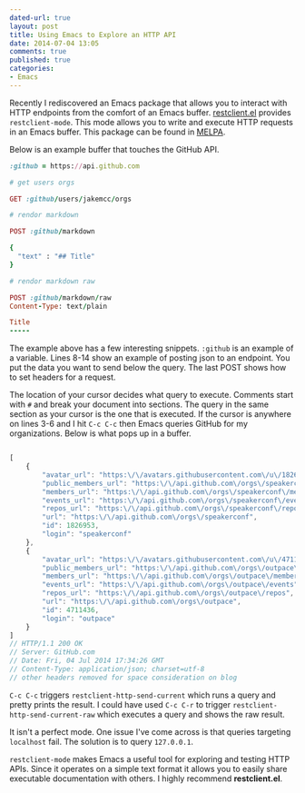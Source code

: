 ```yaml
---
dated-url: true
layout: post
title: Using Emacs to Explore an HTTP API
date: 2014-07-04 13:05
comments: true
published: true
categories:
- Emacs
---
```


Recently I rediscovered an Emacs package that allows you to interact
with HTTP endpoints from the comfort of an Emacs buffer.
[restclient.el](https://github.com/pashky/restclient.el) provides
`restclient-mode`. This mode allows you to write and execute HTTP
requests in an Emacs buffer. This package can be found in
[MELPA](http://melpa.milkbox.net/#/restclient).

Below is an example buffer that touches the GitHub API.

``` ruby
:github = https://api.github.com

# get users orgs

GET :github/users/jakemcc/orgs

# rendor markdown

POST :github/markdown

{
  "text" : "## Title"
}

# rendor markdown raw

POST :github/markdown/raw
Content-Type: text/plain

Title
-----
```

The example above has a few interesting snippets. `:github` is an
example of a variable. Lines 8-14 show an example of posting json to
an endpoint. You put the data you want to send below the query. The
last POST shows how to set headers for a request.

The location of your cursor decides what query to execute. Comments
start with `#` and break your document into sections. The query in the
same section as your cursor is the one that is executed. If the cursor
is anywhere on lines 3-6 and I hit `C-c C-c` then Emacs queries GitHub
for my organizations. Below is what pops up in a buffer.

``` javascript

[
    {
        "avatar_url": "https:\/\/avatars.githubusercontent.com\/u\/1826953?",
        "public_members_url": "https:\/\/api.github.com\/orgs\/speakerconf\/public_members{\/member}",
        "members_url": "https:\/\/api.github.com\/orgs\/speakerconf\/members{\/member}",
        "events_url": "https:\/\/api.github.com\/orgs\/speakerconf\/events",
        "repos_url": "https:\/\/api.github.com\/orgs\/speakerconf\/repos",
        "url": "https:\/\/api.github.com\/orgs\/speakerconf",
        "id": 1826953,
        "login": "speakerconf"
    },
    {
        "avatar_url": "https:\/\/avatars.githubusercontent.com\/u\/4711436?",
        "public_members_url": "https:\/\/api.github.com\/orgs\/outpace\/public_members{\/member}",
        "members_url": "https:\/\/api.github.com\/orgs\/outpace\/members{\/member}",
        "events_url": "https:\/\/api.github.com\/orgs\/outpace\/events",
        "repos_url": "https:\/\/api.github.com\/orgs\/outpace\/repos",
        "url": "https:\/\/api.github.com\/orgs\/outpace",
        "id": 4711436,
        "login": "outpace"
    }
]
// HTTP/1.1 200 OK
// Server: GitHub.com
// Date: Fri, 04 Jul 2014 17:34:26 GMT
// Content-Type: application/json; charset=utf-8
// other headers removed for space consideration on blog

```


`C-c C-c` triggers `restclient-http-send-current` which runs a query
and pretty prints the result. I could have used `C-c C-r` to trigger
`restclient-http-send-current-raw` which executes a query and shows
the raw result.

It isn't a perfect mode. One issue I've come across is that queries
targeting `localhost` fail. The solution is to query `127.0.0.1`.

`restclient-mode` makes Emacs a useful tool for exploring and
testing HTTP APIs. Since it operates on a simple text
format it allows you to easily share executable documentation with
others. I highly recommend **restclient.el**.
